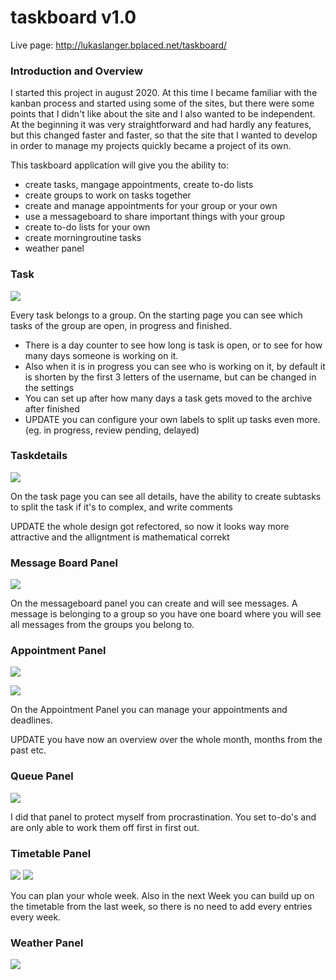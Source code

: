 # taskboard v1.0

Live page: http://lukaslanger.bplaced.net/taskboard/

### Introduction and Overview
I started this project in august 2020. At this time I became familiar with the kanban process and started using some of the sites, but there were some points that I didn't like about the site and I also wanted to be independent. At the beginning it was very straightforward and had hardly any features, but this changed faster and faster, so that the site that I wanted to develop in order to manage my projects quickly became a project of its own.

This taskboard application will give you the ability to:
- create tasks, mangage appointments, create to-do lists 
- create groups to work on tasks together
- create and manage appointments for your group or your own
- use a messageboard to share important things with your group
- create to-do lists for your own
- create morningroutine tasks
- weather panel

### Task
![](https://i.gyazo.com/89728ba8357cb9684f5e76a6804c2765.png)

Every task belongs to a group. On the starting page you can see which tasks of the group are open, in progress and finished.
- There is a day counter to see how long is task is open, or to see for how many days someone is working on it.
- Also when it is in progress you can see who is working on it, by default it is shorten by the first 3 letters of the username, but can be changed in the settings
- You can set up after how many days a task gets moved to the archive after finished
- UPDATE you can configure your own labels to split up tasks even more. (eg. in progress, review pending, delayed)

### Taskdetails
![](https://i.gyazo.com/d00d98ac38a7a54c9c79fb71c0595b48.png)

On the task page you can see all details, have the ability to create subtasks to split the task if it's to complex, and write comments

UPDATE the whole design got refectored, so now it looks way more attractive and the alligntment is mathematical correkt

### Message Board Panel
![](https://i.gyazo.com/2fa7490c1e863459e7bcaf3b8bd90337.png)

On the messageboard panel you can create and will see messages. A message is belonging to a group so you have one board where you will see all messages from the groups you belong to.

### Appointment Panel
![](https://i.gyazo.com/60648f43a3b5cf64187a28f61dee0dcc.png)

![](https://i.gyazo.com/b601c03a155b3d0842f87faaa0cb87d5.png)

On the Appointment Panel you can manage your appointments and deadlines.

UPDATE you have now an overview over the whole month, months from the past etc.

### Queue Panel
![](https://i.gyazo.com/8219fc49c4097561a6e5c8a8a4c3aa83.png)

I did that panel to protect myself from procrastination. You set to-do's and are only able to work them off first in first out.

### Timetable Panel
![](https://i.gyazo.com/e6f715c5a64cce3494a9a95c7d1ad523.png)
![](https://i.gyazo.com/c0b62994e231b06724eeb471b8169318.png)

You can plan your whole week. Also in the next Week you can build up on the timetable from the last week, so there is no need to add every entries every week.

### Weather Panel
![](https://i.gyazo.com/6599855d0e8044652a33564591085a4c.png)
